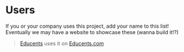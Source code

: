 # Users

If you or your company uses this project, add your name to this list! Eventually
we may have a website to showcase these (wanna build it!?)

> [Educents](https://www.educents.com) uses it on [Educents.com](https://www.educents.com)

<!--
This file should just be a bulleted list like this:

- [Company/Project/Person](https://example.com) uses it in [some app](https://example.com)
-->
